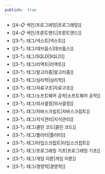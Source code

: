 ```yaml
---
publish:  true
---
```


- [[4-📋 색인/프로그래밍\|프로그래밍]]
- [[4-📋 색인/프론트엔드\|프론트엔드]]
- [[3-🏷️ 태그/넥스트\|넥스트]]
- [[3-🏷️ 태그/데브옵스\|데브옵스]]
- [[3-🏷️ 태그/SQLD\|SQLD]]
- [[3-🏷️ 태그/리액트\|리액트]]
- [[3-🏷️ 태그/알고리즘\|알고리즘]]
- [[3-🏷️ 태그/심리학\|심리학]]
- [[3-🏷️ 태그/자료구조\|자료구조]]
- [[3-🏷️ 태그/소프트웨어 공학\|소프트웨어 공학]]
- [[3-🏷️ 태그/의사결정\|의사결정]]
- [[3-🏷️ 태그/자바스크립트\|자바스크립트]]
- [[3-🏷️ 태그/지식관리\|지식관리]]
- [[3-🏷️ 태그/클린 코드\|클린 코드]]
- [[3-🏷️ 태그/플러터\|플러터]]
- [[3-🏷️ 태그/타입스크립트\|타입스크립트]]
- [[3-🏷️ 태그/프로그래밍 기초\|프로그래밍 기초]]
- [[3-🏷️ 태그/게임 이론\|게임 이론]]
- [[3-🏷️ 태그/경영학\|경영학]]
